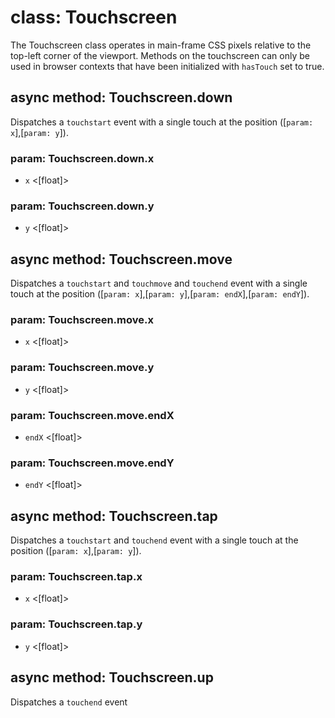 # class: Touchscreen

The Touchscreen class operates in main-frame CSS pixels relative to the top-left corner of the viewport. Methods on the
touchscreen can only be used in browser contexts that have been initialized with `hasTouch` set to true.

## async method: Touchscreen.down
Dispatches a `touchstart` event with a single touch at the position ([`param: x`],[`param: y`]).

### param: Touchscreen.down.x
- `x` <[float]>

### param: Touchscreen.down.y
- `y` <[float]>

## async method: Touchscreen.move
Dispatches a `touchstart` and `touchmove` and `touchend` event with a single touch at the position ([`param: x`],[`param: y`],[`param: endX`],[`param: endY`]).

### param: Touchscreen.move.x
- `x` <[float]>

### param: Touchscreen.move.y
- `y` <[float]>
### param: Touchscreen.move.endX
- `endX` <[float]>

### param: Touchscreen.move.endY
- `endY` <[float]>

## async method: Touchscreen.tap

Dispatches a `touchstart` and `touchend` event with a single touch at the position ([`param: x`],[`param: y`]).

### param: Touchscreen.tap.x
- `x` <[float]>

### param: Touchscreen.tap.y
- `y` <[float]>

## async method: Touchscreen.up

Dispatches a `touchend` event